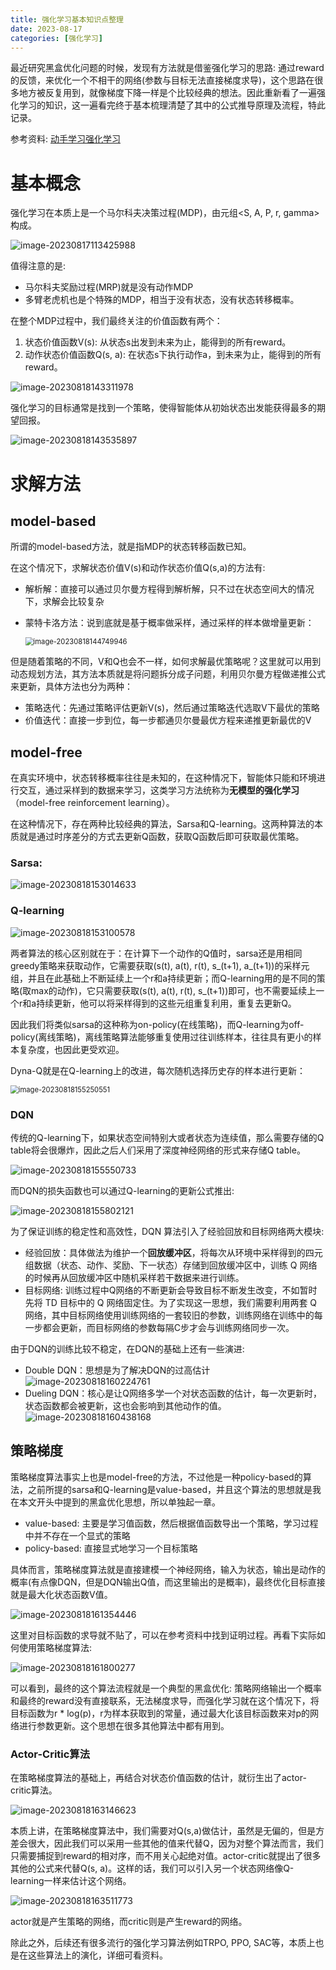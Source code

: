 ```yaml
---
title: 强化学习基本知识点整理
date: 2023-08-17
categories: [强化学习]
---
```




最近研究黑盒优化问题的时候，发现有方法就是借鉴强化学习的思路: 通过reward的反馈，来优化一个不相干的网络(参数与目标无法直接梯度求导)，这个思路在很多地方被反复用到，就像梯度下降一样是个比较经典的想法。因此重新看了一遍强化学习的知识，这一遍看完终于基本梳理清楚了其中的公式推导原理及流程，特此记录。

参考资料: [动手学习强化学习](https://hrl.boyuai.com/chapter/1/%E5%88%9D%E6%8E%A2%E5%BC%BA%E5%8C%96%E5%AD%A6%E4%B9%A0)



# 基本概念

强化学习在本质上是一个马尔科夫决策过程(MDP)，由元组<S, A, P, r, gamma>构成。

![image-20230817113425988](http://levy-hexo.oss-cn-hangzhou.aliyuncs.com/images/2023-09-14-130007.png)

值得注意的是:

- 马尔科夫奖励过程(MRP)就是没有动作MDP
- 多臂老虎机也是个特殊的MDP，相当于没有状态，没有状态转移概率。



在整个MDP过程中，我们最终关注的价值函数有两个：

1. 状态价值函数V(s): 从状态s出发到未来为止，能得到的所有reward。
2. 动作状态价值函数Q(s, a): 在状态s下执行动作a，到未来为止，能得到的所有reward。

![image-20230818143311978](http://levy-hexo.oss-cn-hangzhou.aliyuncs.com/images/2023-09-14-130010.png)



强化学习的目标通常是找到一个策略，使得智能体从初始状态出发能获得最多的期望回报。

![image-20230818143535897](http://levy-hexo.oss-cn-hangzhou.aliyuncs.com/images/2023-09-14-130013.png)



# 求解方法

## model-based

所谓的model-based方法，就是指MDP的状态转移函数已知。

在这个情况下，求解状态价值V(s)和动作状态价值Q(s,a)的方法有:

- 解析解：直接可以通过贝尔曼方程得到解析解，只不过在状态空间大的情况下，求解会比较复杂

- 蒙特卡洛方法：说到底就是基于概率做采样，通过采样的样本做增量更新：

  <img src="http://levy-hexo.oss-cn-hangzhou.aliyuncs.com/images/2023-09-14-130059.png" alt="image-20230818144749946" style="zoom:80%;" />

但是随着策略的不同，V和Q也会不一样，如何求解最优策略呢？这里就可以用到动态规划方法，其方法本质就是将问题拆分成子问题，利用贝尔曼方程做递推公式来更新，具体方法也分为两种：

- 策略迭代：先通过策略评估更新V(s)，然后通过策略迭代选取V下最优的策略
- 价值迭代：直接一步到位，每一步都通贝尔曼最优方程来递推更新最优的V



## model-free

在真实环境中，状态转移概率往往是未知的，在这种情况下，智能体只能和环境进行交互，通过采样到的数据来学习，这类学习方法统称为**无模型的强化学习**（model-free reinforcement learning）。

在这种情况下，存在两种比较经典的算法，Sarsa和Q-learning。这两种算法的本质就是通过时序差分的方式去更新Q函数，获取Q函数后即可获取最优策略。

###  Sarsa:

![image-20230818153014633](http://levy-hexo.oss-cn-hangzhou.aliyuncs.com/images/2023-09-14-130016.png)

### Q-learning

![image-20230818153100578](http://levy-hexo.oss-cn-hangzhou.aliyuncs.com/images/2023-09-14-130020.png)

两者算法的核心区别就在于：在计算下一个动作的Q值时，sarsa还是用相同greedy策略来获取动作，它需要获取(s(t), a(t), r(t), s_(t+1), a_(t+1))的采样元组，并且在此基础上不断延续上一个r和a持续更新；而Q-learning用的是不同的策略(取max的动作)，它只需要获取(s(t), a(t), r(t), s_(t+1))即可，也不需要延续上一个r和a持续更新，他可以将采样得到的这些元组重复利用，重复去更新Q。

因此我们将类似sarsa的这种称为on-policy(在线策略)，而Q-learning为off-policy(离线策略)，离线策略算法能够重复使用过往训练样本，往往具有更小的样本复杂度，也因此更受欢迎。

Dyna-Q就是在Q-learning上的改进，每次随机选择历史存的样本进行更新：

<img src="http://levy-hexo.oss-cn-hangzhou.aliyuncs.com/images/2023-09-14-130103.png" alt="image-20230818155250551" style="zoom:80%;" />



### DQN

传统的Q-learning下，如果状态空间特别大或者状态为连续值，那么需要存储的Q table将会很爆炸，因此之后人们采用了深度神经网络的形式来存储Q table。

![image-20230818155550733](http://levy-hexo.oss-cn-hangzhou.aliyuncs.com/images/2023-09-14-130026.png)

而DQN的损失函数也可以通过Q-learning的更新公式推出:

![image-20230818155802121](http://levy-hexo.oss-cn-hangzhou.aliyuncs.com/images/2023-09-14-130032.png)

为了保证训练的稳定性和高效性，DQN 算法引入了经验回放和目标网络两大模块:

- 经验回放：具体做法为维护一个**回放缓冲区**，将每次从环境中采样得到的四元组数据（状态、动作、奖励、下一状态）存储到回放缓冲区中，训练 Q 网络的时候再从回放缓冲区中随机采样若干数据来进行训练。
- 目标网络: 训练过程中Q网络的不断更新会导致目标不断发生改变，不如暂时先将 TD 目标中的 Q 网络固定住。为了实现这一思想，我们需要利用两套 Q 网络，其中目标网络使用训练网络的一套较旧的参数，训练网络在训练中的每一步都会更新，而目标网络的参数每隔C步才会与训练网络同步一次。



由于DQN的训练比较不稳定，在DQN的基础上还有一些演进:

- Double DQN：思想是为了解决DQN的过高估计
![image-20230818160224761](http://levy-hexo.oss-cn-hangzhou.aliyuncs.com/images/2023-09-14-130035.png)
- Dueling DQN：核心是让Q网络多学一个对状态函数的估计，每一次更新时，状态函数都会被更新，这也会影响到其他动作的值。
![image-20230818160438168](http://levy-hexo.oss-cn-hangzhou.aliyuncs.com/images/2023-09-14-130041.png)

## 策略梯度

策略梯度算法事实上也是model-free的方法，不过他是一种policy-based的算法，之前所提的sarsa和Q-learning是value-based，并且这个算法的思想就是我在本文开头中提到的黑盒优化思想，所以单独起一章。

- value-based: 主要是学习值函数，然后根据值函数导出一个策略，学习过程中并不存在一个显式的策略
- policy-based: 直接显式地学习一个目标策略

具体而言，策略梯度算法就是直接建模一个神经网络，输入为状态，输出是动作的概率(有点像DQN，但是DQN输出Q值，而这里输出的是概率)，最终优化目标直接就是最大化状态函数V值。

![image-20230818161354446](http://levy-hexo.oss-cn-hangzhou.aliyuncs.com/images/2023-09-14-130044.png)

这里对目标函数的求导就不贴了，可以在参考资料中找到证明过程。再看下实际如何使用策略梯度算法:

![image-20230818161800277](http://levy-hexo.oss-cn-hangzhou.aliyuncs.com/images/2023-09-14-130049.png)

可以看到，最终的这个算法流程就是一个典型的黑盒优化: 策略网络输出一个概率和最终的reward没有直接联系，无法梯度求导，而强化学习就在这个情况下，将目标函数为r * log(p)，r为样本获取到的常量，通过最大化该目标函数来对p的网络进行参数更新。这个思想在很多其他算法中都有用到。



### Actor-Critic算法

在策略梯度算法的基础上，再结合对状态价值函数的估计，就衍生出了actor-critic算法。

![image-20230818163146623](http://levy-hexo.oss-cn-hangzhou.aliyuncs.com/images/2023-09-14-130053.png)

本质上讲，在策略梯度算法中，我们需要对Q(s,a)做估计，虽然是无偏的，但是方差会很大，因此我们可以采用一些其他的值来代替Q，因为对整个算法而言，我们只需要捕捉到reward的相对序，而不用关心起绝对值。actor-critic就提出了很多其他的公式来代替Q(s, a)。这样的话，我们可以引入另一个状态网络像Q-learning一样来估计这个网络。

![image-20230818163511773](http://levy-hexo.oss-cn-hangzhou.aliyuncs.com/images/2023-09-14-130057.png)

actor就是产生策略的网络，而critic则是产生reward的网络。



除此之外，后续还有很多流行的强化学习算法例如TRPO, PPO, SAC等，本质上也是在这些算法上的演化，详细可看资料。